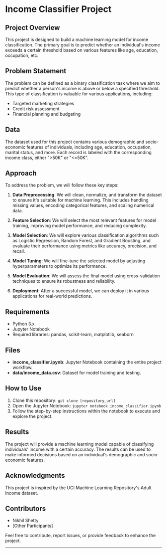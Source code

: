# Income Classifier Project

## Project Overview

This project is designed to build a machine learning model for income classification. The primary goal is to predict whether an individual's income exceeds a certain threshold based on various features like age, education, occupation, etc.

## Problem Statement

The problem can be defined as a binary classification task where we aim to predict whether a person's income is above or below a specified threshold. This type of classification is valuable for various applications, including:

- Targeted marketing strategies
- Credit risk assessment
- Financial planning and budgeting

## Data

The dataset used for this project contains various demographic and socio-economic features of individuals, including age, education, occupation, marital status, and more. Each record is labeled with the corresponding income class, either ">50K" or "<=50K".

## Approach

To address the problem, we will follow these key steps:

1. **Data Preprocessing**: We will clean, normalize, and transform the dataset to ensure it's suitable for machine learning. This includes handling missing values, encoding categorical features, and scaling numerical data.

2. **Feature Selection**: We will select the most relevant features for model training, improving model performance, and reducing complexity.

3. **Model Selection**: We will explore various classification algorithms such as Logistic Regression, Random Forest, and Gradient Boosting, and evaluate their performance using metrics like accuracy, precision, and recall.

4. **Model Tuning**: We will fine-tune the selected model by adjusting hyperparameters to optimize its performance.

5. **Model Evaluation**: We will assess the final model using cross-validation techniques to ensure its robustness and reliability.

6. **Deployment**: After a successful model, we can deploy it in various applications for real-world predictions.

## Requirements

- Python 3.x
- Jupyter Notebook
- Required libraries: pandas, scikit-learn, matplotlib, seaborn

## Files

- **income_classifier.ipynb**: Jupyter Notebook containing the entire project workflow.
- **data/income_data.csv**: Dataset for model training and testing.

## How to Use

1. Clone this repository: `git clone [repository_url]`
2. Open the Jupyter Notebook: `jupyter notebook income_classifier.ipynb`
3. Follow the step-by-step instructions within the notebook to execute and explore the project.

## Results

The project will provide a machine learning model capable of classifying individuals' income with a certain accuracy. The results can be used to make informed decisions based on an individual's demographic and socio-economic features.

## Acknowledgments

This project is inspired by the UCI Machine Learning Repository's Adult Income dataset.

## Contributors

- Nikhil Shetty
- [Other Participants]

Feel free to contribute, report issues, or provide feedback to enhance the project.

---